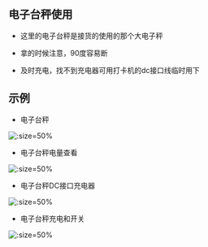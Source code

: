 ## 电子台秤使用

* 这里的电子台秤是接货的使用的那个大电子秤

* 拿的时候注意，90度容易断


* 及时充电，找不到充电器可用打卡机的dc接口线临时用下




## 示例
* 电子台秤

![](https://gitcode.net/GaloisField/WORKFLOWS4COMPANY/-/raw/master/resources/pic/equipment/电子台秤.jpeg ':size=50%')

* 电子台秤电量查看

![](https://gitcode.net/GaloisField/WORKFLOWS4COMPANY/-/raw/master/resources/pic/equipment/电子台秤电量查看.jpeg ':size=50%')

* 电子台秤DC接口充电器

![](https://gitcode.net/GaloisField/WORKFLOWS4COMPANY/-/raw/master/resources/pic/equipment/电子台秤dc充电器.jpeg ':size=50%')

* 电子台秤充电和开关

![](https://gitcode.net/GaloisField/WORKFLOWS4COMPANY/-/raw/master/resources/pic/equipment/电子台秤充电.jpeg ':size=50%')
